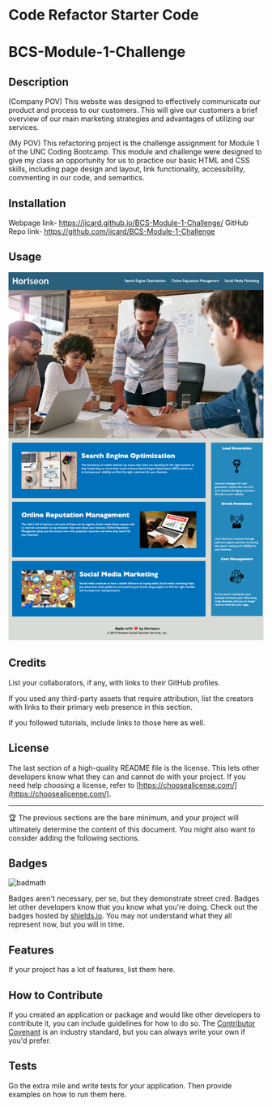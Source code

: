 # Code Refactor Starter Code
# BCS-Module-1-Challenge

## Description

(Company POV)
This website was designed to effectively communicate our product and process to our customers. This will give our customers a brief overview of our main marketing strategies and advantages of utilizing our services. 

(My POV)
This refactoring project is the challenge assignment for Module 1 of the UNC Coding Bootcamp. This module and challenge were designed to give my class an opportunity for us to practice our basic HTML and CSS skills, including page design and layout, link functionality, accessibility, commenting in our code, and semantics. 

## Installation

Webpage link- https://jicard.github.io/BCS-Module-1-Challenge/
GitHub Repo link- https://github.com/jicard/BCS-Module-1-Challenge

## Usage

![Full page screenshot](./docs/assets/images/full-page-screenshot.png)

## Credits

List your collaborators, if any, with links to their GitHub profiles.

If you used any third-party assets that require attribution, list the creators with links to their primary web presence in this section.

If you followed tutorials, include links to those here as well.

## License

The last section of a high-quality README file is the license. This lets other developers know what they can and cannot do with your project. If you need help choosing a license, refer to [https://choosealicense.com/](https://choosealicense.com/).

---

🏆 The previous sections are the bare minimum, and your project will ultimately determine the content of this document. You might also want to consider adding the following sections.

## Badges

![badmath](https://img.shields.io/github/languages/top/lernantino/badmath)

Badges aren't necessary, per se, but they demonstrate street cred. Badges let other developers know that you know what you're doing. Check out the badges hosted by [shields.io](https://shields.io/). You may not understand what they all represent now, but you will in time.

## Features

If your project has a lot of features, list them here.

## How to Contribute

If you created an application or package and would like other developers to contribute it, you can include guidelines for how to do so. The [Contributor Covenant](https://www.contributor-covenant.org/) is an industry standard, but you can always write your own if you'd prefer.

## Tests

Go the extra mile and write tests for your application. Then provide examples on how to run them here.
